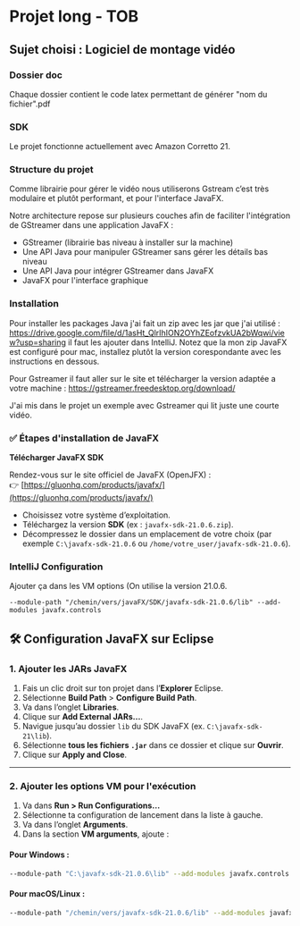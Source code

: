 # Projet long - TOB
## Sujet choisi : Logiciel de montage vidéo

### Dossier doc 
Chaque dossier contient le code latex permettant de générer "nom du fichier".pdf

### SDK
Le projet fonctionne actuellement avec Amazon Corretto 21.

### Structure du projet
Comme librairie pour gérer le vidéo nous utiliserons Gstream c’est très modulaire et plutôt performant, et pour l'interface JavaFX.

Notre architecture repose sur plusieurs couches afin de faciliter l'intégration de GStreamer dans une application JavaFX :

- GStreamer (librairie bas niveau à installer sur la machine)
- Une API Java pour manipuler GStreamer sans gérer les détails bas niveau
- Une API Java pour intégrer GStreamer dans JavaFX
- JavaFX pour l'interface graphique

### Installation 

Pour installer les packages Java j'ai fait un zip avec les jar que j'ai utilisé : https://drive.google.com/file/d/1asHt_QlrIhION2OYhZEofzvkUA2bWqwi/view?usp=sharing
il faut les ajouter dans IntelliJ. Notez que la mon zip JavaFX est configuré pour mac, installez plutôt la version corespondante avec les instructions en dessous.

Pour Gstreamer il faut aller sur le site et télécharger la version adaptée a votre machine : https://gstreamer.freedesktop.org/download/

J'ai mis dans le projet un exemple avec Gstreamer qui lit juste une courte vidéo.
 




### ✅ Étapes d'installation de JavaFX

**Télécharger JavaFX SDK**

   Rendez-vous sur le site officiel de JavaFX (OpenJFX) :  
   👉 [https://gluonhq.com/products/javafx/](https://gluonhq.com/products/javafx/)

   - Choisissez votre système d’exploitation.
   - Téléchargez la version **SDK** (ex : `javafx-sdk-21.0.6.zip`).
   - Décompressez le dossier dans un emplacement de votre choix (par exemple `C:\javafx-sdk-21.0.6` ou `/home/votre_user/javafx-sdk-21.0.6`).

### IntelliJ Configuration

Ajouter ça dans les VM options (On utilise la version 21.0.6.

```
--module-path "/chemin/vers/javaFX/SDK/javafx-sdk-21.0.6/lib" --add-modules javafx.controls
```

## 🛠️ Configuration JavaFX sur Eclipse

### 1. Ajouter les JARs JavaFX

1. Fais un clic droit sur ton projet dans l’**Explorer** Eclipse.
2. Sélectionne **Build Path** > **Configure Build Path**.
3. Va dans l’onglet **Libraries**.
4. Clique sur **Add External JARs…**.
5. Navigue jusqu’au dossier `lib` du SDK JavaFX (ex. `C:\javafx-sdk-21\lib`).
6. Sélectionne **tous les fichiers `.jar`** dans ce dossier et clique sur **Ouvrir**.
7. Clique sur **Apply and Close**.

---

### 2. Ajouter les options VM pour l'exécution

1. Va dans **Run > Run Configurations…**
2. Sélectionne ta configuration de lancement dans la liste à gauche.
3. Va dans l’onglet **Arguments**.
4. Dans la section **VM arguments**, ajoute :

#### Pour Windows :
   ```bash
   --module-path "C:\javafx-sdk-21.0.6\lib" --add-modules javafx.controls
   ```

#### Pour macOS/Linux :

   ```bash
   --module-path "/chemin/vers/javafx-sdk-21.0.6/lib" --add-modules javafx.controls
   ```
